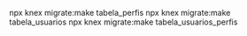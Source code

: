 npx knex migrate:make tabela_perfis
npx knex migrate:make tabela_usuarios
npx knex migrate:make tabela_usuarios_perfis
